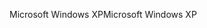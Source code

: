 <span data-ttu-id="c99f2-101">Microsoft Windows XP</span><span class="sxs-lookup"><span data-stu-id="c99f2-101">Microsoft Windows XP</span></span>